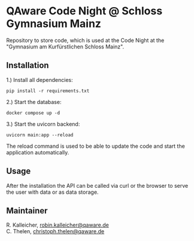 # QAware Code Night @ Schloss Gymnasium Mainz

Repository to store code, which is used at the Code Night at the "Gymnasium am Kurfürstlichen Schloss Mainz".

## Installation

1.) Install all dependencies:

```
pip install -r requirements.txt
```

2.) Start the database:

```
docker compose up -d
```

3.) Start the uvicorn backend:

```
uvicorn main:app --reload
```

The reload command is used to be able to update the code and start the application automatically.

## Usage

After the installation the API can be called via curl or the browser to serve the user with data or as data storage.

## Maintainer

R. Kalleicher, <robin.kalleicher@qaware.de>     
C. Thelen, <christoph.thelen@qaware.de>
